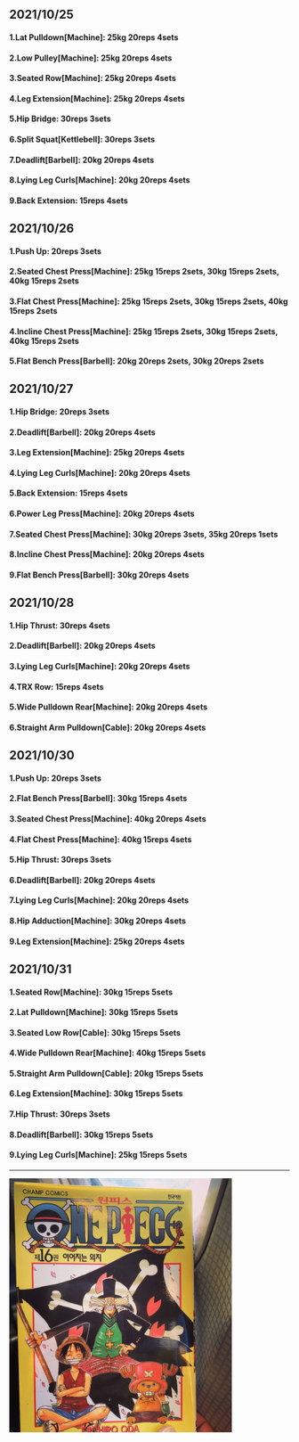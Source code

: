 ## 2021/10/25
#### 1.Lat Pulldown\[Machine\]: 25kg 20reps 4sets
#### 2.Low Pulley\[Machine\]: 25kg 20reps 4sets
#### 3.Seated Row\[Machine\]: 25kg 20reps 4sets
#### 4.Leg Extension\[Machine\]: 25kg 20reps 4sets
#### 5.Hip Bridge: 30reps 3sets
#### 6.Split Squat\[Kettlebell\]: 30reps 3sets
#### 7.Deadlift\[Barbell\]: 20kg 20reps 4sets
#### 8.Lying Leg Curls\[Machine\]: 20kg 20reps 4sets
#### 9.Back Extension: 15reps 4sets

## 2021/10/26
#### 1.Push Up: 20reps 3sets
#### 2.Seated Chest Press\[Machine\]: 25kg 15reps 2sets, 30kg 15reps 2sets, 40kg 15reps 2sets
#### 3.Flat Chest Press\[Machine\]: 25kg 15reps 2sets, 30kg 15reps 2sets, 40kg 15reps 2sets
#### 4.Incline Chest Press\[Machine\]: 25kg 15reps 2sets, 30kg 15reps 2sets, 40kg 15reps 2sets
#### 5.Flat Bench Press\[Barbell\]: 20kg 20reps 2sets, 30kg 20reps 2sets

## 2021/10/27
#### 1.Hip Bridge: 20reps 3sets
#### 2.Deadlift\[Barbell\]: 20kg 20reps 4sets
#### 3.Leg Extension\[Machine\]: 25kg 20reps 4sets
#### 4.Lying Leg Curls\[Machine\]: 20kg 20reps 4sets
#### 5.Back Extension: 15reps 4sets
#### 6.Power Leg Press\[Machine\]: 20kg 20reps 4sets
#### 7.Seated Chest Press\[Machine\]: 30kg 20reps 3sets, 35kg 20reps 1sets
#### 8.Incline Chest Press\[Machine\]: 20kg 20reps 4sets
#### 9.Flat Bench Press\[Barbell\]: 30kg 20reps 4sets

## 2021/10/28
#### 1.Hip Thrust: 30reps 4sets
#### 2.Deadlift\[Barbell\]: 20kg 20reps 4sets
#### 3.Lying Leg Curls\[Machine\]: 20kg 20reps 4sets
#### 4.TRX Row: 15reps 4sets
#### 5.Wide Pulldown Rear\[Machine\]: 20kg 20reps 4sets
#### 6.Straight Arm Pulldown\[Cable\]: 20kg 20reps 4sets

## 2021/10/30
#### 1.Push Up: 20reps 3sets
#### 2.Flat Bench Press\[Barbell\]: 30kg 15reps 4sets
#### 3.Seated Chest Press\[Machine\]: 40kg 20reps 4sets
#### 4.Flat Chest Press\[Machine\]: 40kg 15reps 4sets
#### 5.Hip Thrust: 30reps 3sets
#### 6.Deadlift\[Barbell\]: 20kg 20reps 4sets
#### 7.Lying Leg Curls\[Machine\]: 20kg 20reps 4sets
#### 8.Hip Adduction\[Machine\]: 30kg 20reps 4sets
#### 9.Leg Extension\[Machine\]: 25kg 20reps 4sets

## 2021/10/31
#### 1.Seated Row\[Machine\]: 30kg 15reps 5sets
#### 2.Lat Pulldown\[Machine\]: 30kg 15reps 5sets
#### 3.Seated Low Row\[Cable\]: 30kg 15reps 5sets
#### 4.Wide Pulldown Rear\[Machine\]: 40kg 15reps 5sets
#### 5.Straight Arm Pulldown\[Cable\]: 20kg 15reps 5sets
#### 6.Leg Extension\[Machine\]: 30kg 15reps 5sets
#### 7.Hip Thrust: 30reps 3sets
#### 8.Deadlift\[Barbell\]: 30kg 15reps 5sets
#### 9.Lying Leg Curls\[Machine\]: 25kg 15reps 5sets

---
<img src='../_resources/__016.jpg' width='400px' />

